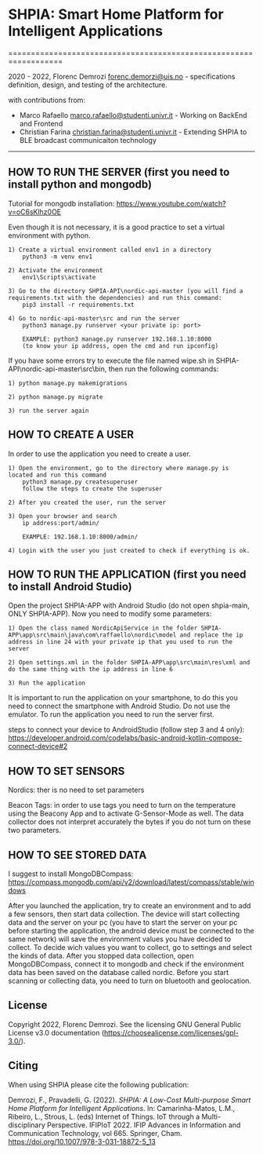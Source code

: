 # SHPIA: Smart Home Platform for Intelligent Applications
==================================================================

2020 - 2022, Florenc Demrozi <forenc.demorzi@uis.no> - specifications definition, design, and testing of the architecture. 

with contributions from:
- Marco Rafaello <marco.rafaello@studenti.univr.it> - Working on BackEnd and Frontend
- Christian Farina <christian.farina@studenti.univr.it> - Extending SHPIA to BLE broadcast communicaiton technology

-------------
## HOW TO RUN THE SERVER (first you need to install python and mongodb)

Tutorial for mongodb installation: https://www.youtube.com/watch?v=oC6sKlhz0OE

Even though it is not necessary, it is a good practice to set a virtual environment with python. 

	1) Create a virtual environment called env1 in a directory
		python3 -m venv env1

	2) Activate the environment
		env1\Scripts\activate

	3) Go to the directory SHPIA-API\nordic-api-master (you will find a requirements.txt with the dependencies) and run this command:
		pip3 install -r requirements.txt

	4) Go to nordic-api-master\src and run the server
		python3 manage.py runserver <your private ip: port>
		
		EXAMPLE: python3 manage.py runserver 192.168.1.10:8000
		(to know your ip address, open the cmd and run ipconfig)
		
If you have some errors try to execute the file named wipe.sh in SHPIA-API\nordic-api-master\src\bin, then run the following commands:
	
	1) python manage.py makemigrations

	2) python manage.py migrate

	3) run the server again
	 

## HOW TO CREATE A USER

In order to use the application you need to create a user.

	1) Open the environment, go to the directory where manage.py is located and run this command 
		python3 manage.py createsuperuser
		follow the steps to create the superuser

	2) After you created the user, run the server
	
	3) Open your browser and search
		ip address:port/admin/
		
		EXAMPLE: 192.168.1.10:8000/admin/

	4) Login with the user you just created to check if everything is ok.
	

## HOW TO RUN THE APPLICATION (first you need to install Android Studio)

Open the project SHPIA-APP with Android Studio (do not open shpia-main, ONLY SHPIA-APP). Now you need to modify some parameters:

	1) Open the class named NordicApiService in the folder SHPIA-APP\app\src\main\java\com\raffaello\nordic\model and replace the ip address in line 24 with your private ip that you used to run the server

	2) Open settings.xml in the folder SHPIA-APP\app\src\main\res\xml and do the same thing with the ip address in line 6 

	3) Run the application 

It is important to run the application on your smartphone, to do this you need to connect the smartphone with Android Studio. Do not use the emulator. To run the application you need to run the server first.

steps to connect your device to AndroidStudio (follow step 3 and 4 only): https://developer.android.com/codelabs/basic-android-kotlin-compose-connect-device#2


## HOW TO SET SENSORS
Nordics: ther is no need to set parameters

Beacon Tags: in order to use tags you need to turn on the temperature using  the Beacony App and to activate G-Sensor-Mode as well. The data collector does not interpret accurately the bytes if you do not turn on these two parameters. 

## HOW TO SEE STORED DATA 
I suggest to install MongoDBCompass: https://compass.mongodb.com/api/v2/download/latest/compass/stable/windows


After you launched the application, try to create an environment and to add a few sensors, then start data collection. The device will start collecting data and the server on your pc (you have to start the server on your pc before starting the application, the android device must be connected to the same network) will save the environment values you have decided to collect. To decide wich values you want to collect, go to settings and select the kinds of data. After you stopped data collection, open MongoDBCompass, connect it to mongodb and check if the environment data has been saved on the database called nordic. Before you start scanning or collecting data, you need to turn on bluetooth and geolocation.


License
-------
Copyright 2022, Florenc Demrozi.
See the licensing GNU General Public License v3.0 documentation (https://choosealicense.com/licenses/gpl-3.0/).

Citing
-------------
When using SHPIA please cite the following publication:

Demrozi, F., Pravadelli, G. (2022). _SHPIA: A Low-Cost Multi-purpose Smart Home Platform for Intelligent Applications_. In: Camarinha-Matos, L.M., Ribeiro, L., Strous, L. (eds) Internet of Things. IoT through a Multi-disciplinary Perspective. IFIPIoT 2022. IFIP Advances in Information and Communication Technology, vol 665. Springer, Cham. https://doi.org/10.1007/978-3-031-18872-5_13

